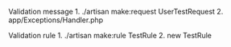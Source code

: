 Validation message
    1. ./artisan make:request UserTestRequest
    2. app/Exceptions/Handler.php

Validation rule 
    1. ./artisan make:rule TestRule
    2.  new TestRule
